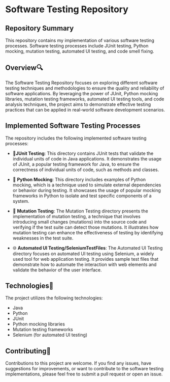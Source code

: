 # Software Testing Repository

## Repository Summary

This repository contains my implementation of various software testing processes. Software testing processes include JUnit testing, Python mocking, mutation testing, automated UI testing, and code smell fixing.

## Overview🔍

The Software Testing Repository focuses on exploring different software testing techniques and methodologies to ensure the quality and reliability of software applications. By leveraging the power of JUnit, Python mocking libraries, mutation testing frameworks, automated UI testing tools, and code analysis techniques, the project aims to demonstrate effective testing practices that can be applied in real-world software development scenarios.

## Implemented Software Testing Processes

The repository includes the following implemented software testing processes:

- 🧪**JUnit Testing**: This directory contains JUnit tests that validate the individual units of code in Java applications. It demonstrates the usage of JUnit, a popular testing framework for Java, to ensure the correctness of individual units of code, such as methods and classes.

-  🐍 **Python Mocking**: This directory includes examples of Python mocking, which is a technique used to simulate external dependencies or behavior during testing. It showcases the usage of popular mocking frameworks in Python to isolate and test specific components of a system.

-  🔬 **Mutation Testing**: The Mutation Testing directory presents the implementation of mutation testing, a technique that involves introducing small changes (mutations) into the source code and verifying if the test suite can detect those mutations. It illustrates how mutation testing can enhance the effectiveness of testing by identifying weaknesses in the test suite.

- 🌐  **Automated UI Testing/SeleniumTestFiles**: The Automated UI Testing directory focuses on automated UI testing using Selenium, a widely used tool for web application testing. It provides sample test files that demonstrate how to automate the interaction with web elements and validate the behavior of the user interface.

## Technologies🔧

The project utilizes the following technologies:

- Java
- Python
- JUnit
- Python mocking libraries
- Mutation testing frameworks
- Selenium (for automated UI testing)

## Contributing🤝

Contributions to this project are welcome. If you find any issues, have suggestions for improvements, or want to contribute to the software testing implementations, please feel free to submit a pull request or open an issue.
